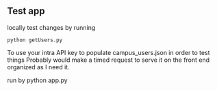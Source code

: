 ## Test app

locally test changes by running
```
python getUsers.py
```
To use your intra API key to populate campus_users.json in order to test things
Probably would make a timed request to serve it on the front end organized as I need it.

run by 
python app.py

